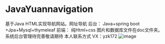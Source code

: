 # JavaYuannavigation
基于Java HTML实现导航网站。网址导航
后台：
Java+spring boot +Jpa+Mysql+thymeleaf
前端：
纯Html+css
图片和数据库文件在doc文件夹。
系统后台管理待完善敬请期待
本人联系方式
VX：yzk172
![image](https://img-blog.csdnimg.cn/20210923160914853.png?x-oss-process=image/watermark,type_ZHJvaWRzYW5zZmFsbGJhY2s,shadow_50,text_Q1NETiBASmF2YeeMv18=,size_19,color_FFFFFF,t_70,g_se,x_16)
